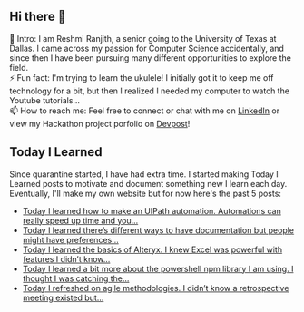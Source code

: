 ## Hi there 👋

🔭  Intro: I am Reshmi Ranjith, a senior going to the University of Texas at Dallas. I came across my passion for Computer Science accidentally, and since then I have been pursuing many different opportunities to explore the field.
<br/> ⚡ Fun fact: I'm trying to learn the ukulele! I initially got it to keep me off technology for a bit, but then I realized I needed my computer to watch the Youtube tutorials...
<br/>📫  How to reach me: Feel free to connect or chat with me on [LinkedIn](https://www.linkedin.com/in/reshmi-ranjith/) or view my Hackathon project porfolio on [Devpost](https://devpost.com/ReshmiCode)!

## Today I Learned

Since quarantine started, I have had extra time. I started making Today I Learned posts to motivate and document something new I learn each day. Eventually, I'll make my own website but for now here's the past 5 posts:

<!-- BLOG-POST-LIST:START -->
- [Today I learned how to make an UIPath automation. Automations can really speed up time and you...](https://simplyprogramming.tumblr.com/post/625848820779139072)
- [Today I learned there&rsquo;s different ways to have documentation but people might have preferences...](https://simplyprogramming.tumblr.com/post/625760522123509760)
- [Today I learned the basics of Alteryx. I knew Excel was powerful with features I didn&rsquo;t know...](https://simplyprogramming.tumblr.com/post/625650363416150016)
- [Today I learned a bit more about the powershell npm library I am using. I thought I was catching the...](https://simplyprogramming.tumblr.com/post/625571821241204736)
- [Today I refreshed on agile methodologies. I didn&rsquo;t know a retrospective meeting existed but...](https://simplyprogramming.tumblr.com/post/625484349484187648)
<!-- BLOG-POST-LIST:END -->

<!--
**ReshmiCode/ReshmiCode** is a ✨ _special_ ✨ repository because its `README.md` (this file) appears on your GitHub profile.

Here are some ideas to get you started:

- 🔭 I’m currently working on ...
- 🌱 I’m currently learning ...
- 👯 I’m looking to collaborate on ...
- 🤔 I’m looking for help with ...
- 💬 Ask me about ...
- 📫 How to reach me: ...
- 😄 Pronouns: ...
- ⚡ Fun fact: ...
-->
